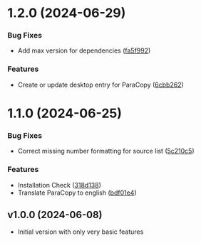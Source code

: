 # 1.2.0 (2024-06-29)


### Bug Fixes

* Add max version for dependencies ([fa5f992](https://gitlab.com/paracopy/paracopy/commit/fa5f992ebe16f024ae949e4e07ce09edad6b511e))


### Features

* Create or update desktop entry for ParaCopy ([6cbb262](https://gitlab.com/paracopy/paracopy/commit/6cbb262ca3b8ef63378ffe71478d65dd78c6c8be))



# 1.1.0 (2024-06-25)


### Bug Fixes

* Correct missing number formatting for source list ([5c210c5](https://gitlab.com/paracopy/paracopy/commit/5c210c5dcd22a343f6699a7f92d1c7176bd97206))


### Features

* Installation Check ([318d138](https://gitlab.com/paracopy/paracopy/commit/318d138f715e566d684c062e15fee293ff14d3a2))
* Translate ParaCopy to english ([bdf01e4](https://gitlab.com/paracopy/paracopy/commit/bdf01e47a64e5cd1b3c43a570d07818f1bab11b7))



## v1.0.0 (2024-06-08)

* Initial version with only very basic features
